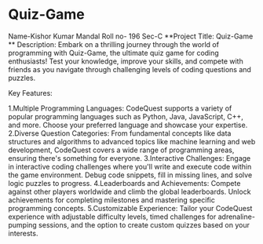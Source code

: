 # Quiz-Game

Name-Kishor Kumar Mandal
Roll no- 196
Sec-C
**Project Title: Quiz-Game **
Description:
Embark on a thrilling journey through the world of programming with Quiz-Game, the ultimate quiz game for coding enthusiasts! Test your knowledge, improve your skills, and compete with friends as you navigate through challenging levels of coding questions and puzzles.

Key Features:

1.Multiple Programming Languages: CodeQuest supports a variety of popular programming languages such as Python, Java, JavaScript, C++, and more. Choose your preferred language and showcase your expertise.
2.Diverse Question Categories: From fundamental concepts like data structures and algorithms to advanced topics like machine learning and web development, CodeQuest covers a wide range of programming areas, ensuring there's something for everyone.
3.Interactive Challenges: Engage in interactive coding challenges where you'll write and execute code within the game environment. Debug code snippets, fill in missing lines, and solve logic puzzles to progress.
4.Leaderboards and Achievements: Compete against other players worldwide and climb the global leaderboards. Unlock achievements for completing milestones and mastering specific programming concepts.
5.Customizable Experience: Tailor your CodeQuest experience with adjustable difficulty levels, timed challenges for adrenaline-pumping sessions, and the option to create custom quizzes based on your interests.


